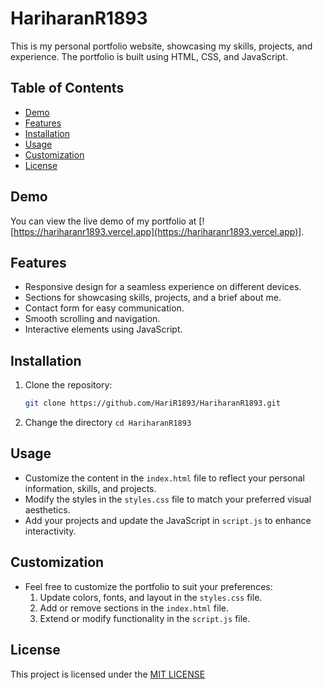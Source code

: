 # HariharanR1893

This is my personal portfolio website, showcasing my skills, projects, and experience. The portfolio is built using HTML, CSS, and JavaScript.

## Table of Contents

- [Demo](#demo)
- [Features](#features)
- [Installation](#installation)
- [Usage](#usage)
- [Customization](#customization)
- [License](#license)

## Demo

You can view the live demo of my portfolio at [![https://hariharanr1893.vercel.app](https://hariharanr1893.vercel.app)].

## Features

- Responsive design for a seamless experience on different devices.
- Sections for showcasing skills, projects, and a brief about me.
- Contact form for easy communication.
- Smooth scrolling and navigation.
- Interactive elements using JavaScript.

## Installation

1. Clone the repository:

   ```bash
   git clone https://github.com/HariR1893/HariharanR1893.git 

2. Change the directory
   ```cd HariharanR1893```

## Usage
- Customize the content in the `index.html` file to reflect your personal information, skills, and projects.
- Modify the styles in the `styles.css` file to match your preferred visual aesthetics.
- Add your projects and update the JavaScript in `script.js` to enhance interactivity.

## Customization
- Feel free to customize the portfolio to suit your preferences:
    1. Update colors, fonts, and layout in the `styles.css` file.
    2. Add or remove sections in the `index.html` file.
    3. Extend or modify functionality in the `script.js` file.
 
## License
This project is licensed under the [MIT LICENSE](LICENSE)

